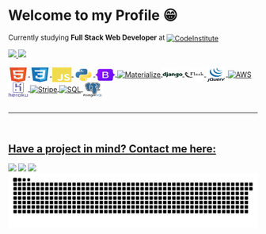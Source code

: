 <h1>Welcome to my Profile  😁</h1>

<p>Currently studying <strong>Full Stack Web Developer</strong> at    <a href="https://codeinstitute.net"><img align="center" alt="CodeInstitute" height="80" width="80" src="https://codeinstitute.net/ie/wp-content/themes/codeinstitute/img/svg/Code_logo_grey_fit.svg"></a>
</p>
 <div>
   <a href="https://github.com/Cesargarciajr">
   <img height="180em" src="https://github-readme-stats.vercel.app/api?username=Cesargarciajr&show_icons=true&theme=tokyonight&include_all_commits=true&count_private=true"/>
   <img height="180em" src="https://github-readme-stats.vercel.app/api/top-langs/?username=Cesargarciajr&layout=compact&langs_count=6&theme=tokyonight"/>
</div>
    
<div style="display: inline_block"><br>
  <img align="center" alt="HTML" height="30" width="40" src="https://raw.githubusercontent.com/devicons/devicon/master/icons/html5/html5-original.svg">
  <img align="center" alt="CSS" height="30" width="40" src="https://raw.githubusercontent.com/devicons/devicon/master/icons/css3/css3-original.svg">
  <img align="center" alt="Js" height="30" width="40" src="https://raw.githubusercontent.com/devicons/devicon/master/icons/javascript/javascript-plain.svg">
  <img align="center" alt="Python" height="30" width="40" src="https://raw.githubusercontent.com/devicons/devicon/master/icons/python/python-original.svg">
  <img align="center" alt="Bootstrap" height="30" width="40" src="https://raw.githubusercontent.com/devicons/devicon/master/icons/bootstrap/bootstrap-original.svg">
  <img align="center" alt="Materialize" height="30" width="40" src="https://uxwing.com/wp-content/themes/uxwing/download/brands-and-social-media/materialize-css-logo-icon.png">
  <img align="center" alt="Django" height="30" width="40" src="https://github.com/devicons/devicon/blob/master/icons/django/django-plain-wordmark.svg">
  <img align="center" alt="Flask" height="30" width="40" src="https://github.com/devicons/devicon/blob/master/icons/flask/flask-original-wordmark.svg">
  <img align="center" alt="JQuery" height="30" width="40" src="https://github.com/devicons/devicon/blob/master/icons/jquery/jquery-original-wordmark.svg">
  <img align="center" alt="AWS" height="30" width="40" src="https://upload.wikimedia.org/wikipedia/commons/thumb/9/93/Amazon_Web_Services_Logo.svg/768px-Amazon_Web_Services_Logo.svg.png">
   <img align="center" alt="Heroku" height="30" width="40" src="https://github.com/devicons/devicon/blob/master/icons/heroku/heroku-original-wordmark.svg">
  <img align="center" alt="Stripe" height="30" width="40" src="https://upload.wikimedia.org/wikipedia/commons/b/ba/Stripe_Logo%2C_revised_2016.svg">
  <img align="center" alt="SQL" height="30" width="40" src="https://upload.wikimedia.org/wikipedia/commons/8/87/Sql_data_base_with_logo.png?20210130181641">
  <img align="center" alt="PostgreSQL" height="30" width="40" src="https://github.com/devicons/devicon/blob/master/icons/postgresql/postgresql-original-wordmark.svg">
 </div>
 
<br>
<hr>
<br>
<h2>Have a project in mind? Contact me here:</h2>
 
<div>
   <a href="https://www.linkedin.com/in/ricardohdias" target="_blank"><img src="https://img.shields.io/badge/-LinkedIn-%230077B5?style=for-the-badge&logo=linkedin&logoColor=white" target="_blank"></a>
 <a href = "mailto:cesargarcia.elder@gmail.com"><img src="https://img.shields.io/badge/-Gmail-%23333?style=for-the-badge&logo=gmail&logoColor=white" target="_blank"></a>
 <a href="https://discord.gg/csrgjr1" target="_blank"><img src="https://img.shields.io/badge/Discord-7289DA?style=for-the-badge&logo=discord&logoColor=white" target="_blank"></a> 
</div>

<picture>
 <source media="(prefers-color-scheme: dark)" srcset="https://raw.githubusercontent.com/AnneAlmd/AnneAlmd/output/github-contribution-grid-snake-dark.svg">
 <source media="(prefers-color-scheme: light)" srcset="https://raw.githubusercontent.com/AnneAlmd/AnneAlmd/output/github-contribution-grid-snake.svg">
 <img alt="github contribution grid snake animation" src="https://raw.githubusercontent.com/AnneAlmd/AnneAlmd/output/github-contribution-grid-snake.svg">
</picture>
